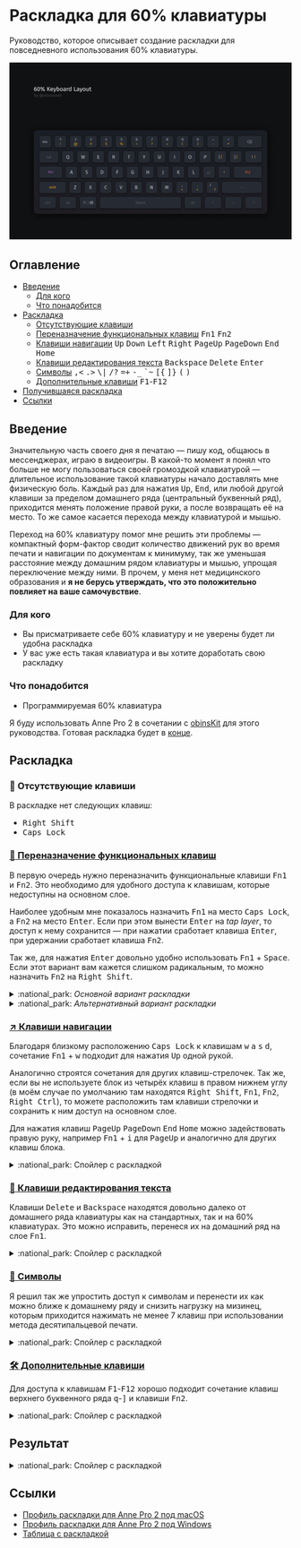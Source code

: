 # Раскладка для 60% клавиатуры

Руководство, которое описывает создание раскладки для повседневного использования 60% клавиатуры.

![Keyboard Layout](./img/keyboard-layout.jpg)

## Оглавление

* [Введение](#введение)
    * [Для кого](#для-кого)
    * [Что понадобится](#что-понадобится)
* [Раскладка](#раскладка)
    * [Отсутствующие клавиши](#no_entry_sign-отсутствующие-клавиши)
    * [Переназначение функциональных клавиш](#arrows_counterclockwise-переназначение-функциональных-клавиш)
    <kbd>Fn1</kbd> <kbd>Fn2</kbd>
    * [Клавиши навигации](#arrow_upper_right-клавиши-навигации)
     <kbd>Up</kbd> <kbd>Down</kbd> <kbd>Left</kbd> <kbd>Right</kbd> <kbd>PageUp</kbd>
     <kbd>PageDown</kbd> <kbd>End</kbd> <kbd>Home</kbd>
    * [Клавиши редактирования текста](#pencil-клавиши-редактирования-текста)
     <kbd>Backspace</kbd> <kbd>Delete</kbd> <kbd>Enter</kbd>
    * [Символы](#symbols-символы)
     <kbd>,&lt;</kbd> <kbd>.&gt;</kbd> <kbd>\\&#124;</kbd> <kbd>/?</kbd>
     <kbd>=+</kbd> <kbd>-_</kbd> <kbd>\`~</kbd> <kbd>\[\{</kbd>
     <kbd>\]\}</kbd> <kbd>\(</kbd> <kbd>\)</kbd>
    * [Дополнительные клавиши](#hammer_and_wrench-дополнительные-клавиши)
     <kbd>F1</kbd>-<kbd>F12</kbd>
* [Получившаяся раскладка](#результат)
* [Ссылки](#ссылки)

## Введение

Значительную часть своего дня я печатаю — пишу код, общаюсь в мессенджерах, играю в видеоигры. В какой-то момент я понял что больше не могу пользоваться своей громоздкой клавиатурой — длительное использование такой клавиатуры начало доставлять мне физическую боль. Каждый раз для нажатия <kbd>Up</kbd>, <kbd>End</kbd>, или любой другой клавиши за пределом домашнего ряда (центральный буквенный ряд), приходится менять положение правой руки, а после возвращать её на место. То же самое касается перехода между клавиатурой и мышью.

Переход на 60% клавиатуру помог мне решить эти проблемы — компактный форм-фактор сводит количество движений рук во время печати и навигации по документам к минимуму, так же уменьшая расстояние между домашним рядом клавиатуры и мышью, упрощая переключение между ними. В прочем, у меня нет медицинского образования и **я не берусь утверждать, что это положительно повлияет на ваше самочувствие**.

### Для кого

* Вы присматриваете себе 60% клавиатуру и не уверены будет ли удобна раскладка
* У вас уже есть такая клавиатура и вы хотите доработать свою раскладку

### Что понадобится

* Программируемая 60% клавиатура

Я буду использовать Anne Pro 2 в сочетании с [obinsKit](http://en.obins.net/obinskit) для этого руководства. Готовая раскладка будет в [конце](#ссылки). 


## Раскладка

### :no_entry_sign: Отсутствующие клавиши

В раскладке нет следующих клавиш:

* <kbd>Right Shift</kbd>
* <kbd>Caps Lock</kbd>

### [:arrows_counterclockwise: Переназначение функциональных клавиш](./layout_table.md#основной-вариант-раскладки)

В первую очередь нужно переназначить функциональные клавиши <kbd>Fn1</kbd> и <kbd>Fn2</kbd>. Это необходимо для удобного доступа к клавишам, которые недоступны на основном слое.

Наиболее удобным мне показалось назначить <kbd>Fn1</kbd> на место <kbd>Caps Lock</kbd>, а <kbd>Fn2</kbd> на место <kbd>Enter</kbd>. Если при этом вынести <kbd>Enter</kbd> на *tap layer*, то доступ к нему сохранится — при нажатии сработает клавиша <kbd>Enter</kbd>, при удержании сработает клавиша <kbd>Fn2</kbd>.

Так же, для нажатия <kbd>Enter</kbd> довольно удобно использовать <kbd>Fn1</kbd> + <kbd>Space</kbd>.
Если этот вариант вам кажется слишком радикальным, то можно назначить <kbd>Fn2</kbd> на <kbd>Right Shift</kbd>.

<details>
  <summary>:national_park: <i>Основной вариант раскладки</i></summary>
  
  ![Основная раскладка клавиш Fn1, Fn2, Enter](/img/fn.jpg)
  ![Раскладка клавиш на tap layer](/img/tap.jpg)
</details>

<details>
  <summary>:national_park: <i>Альтернативный вариант раскладки</i></summary>
  
  ![Альтернативная раскладка клавиш Fn1, Fn2](/img/fn-alt.jpg)
</details>


### [:arrow_upper_right: Клавиши навигации](./layout_table.md#клавиши-навигации)

Благодаря близкому расположению <kbd>Caps Lock</kbd> к клавишам <kbd>w</kbd> <kbd>a</kbd> <kbd>s</kbd> <kbd>d</kbd>, сочетание <kbd>Fn1</kbd> + <kbd>w</kbd> подходит для нажатия <kbd>Up</kbd> одной рукой.

Аналогично строятся сочетания для других клавиш-стрелочек. Так же, если вы не используете блок из четырёх клавиш в правом нижнем углу (в моём случае по умолчанию там находятся <kbd>Right Shift</kbd>, <kbd>Fn1</kbd>, <kbd>Fn2</kbd>, <kbd>Right Ctrl</kbd>), то можете расположить там клавиши стрелочки и сохранить к ним доступ на основном слое.

Для нажатия клавиш <kbd>PageUp</kbd> <kbd>PageDown</kbd> <kbd>End</kbd> <kbd>Home</kbd> можно задействовать правую руку, например <kbd>Fn1</kbd> + <kbd>i</kbd> для <kbd>PageUp</kbd> и аналогично для других клавиш блока.

<details>
  <summary>:national_park: Спойлер с раскладкой</summary>
  
  ![Раскладка клавиш навигации](/img/navigation.jpg)
</details>


### [:pencil: Клавиши редактирования текста](./layout_table.md#клавиши-редактирования-текста)

Клавиши <kbd>Delete</kbd> и <kbd>Backspace</kbd> находятся довольно далеко от домашнего ряда клавиатуры как на стандартных, так и на 60% клавиатурах. Это можно исправить, перенеся их на домашний ряд на слое <kbd>Fn1</kbd>.

<details>
  <summary>:national_park: Спойлер с раскладкой</summary>
  
  ![Раскладка клавиш редактирования](/img/editing.jpg)
</details>


### [:symbols: Символы](./layout_table.md#символы)

Я решил так же упростить доступ к символам и перенести их как можно ближе к домашнему ряду и снизить нагрузку на мизинец, которым приходится нажимать не менее 7 клавиш при использовании метода десятипальцевой печати.

<details>
  <summary>:national_park: Спойлер с раскладкой</summary>
  
  ![Раскладка клавиш символов](/img/characters.jpg)
</details>


### [:hammer_and_wrench: Дополнительные клавиши](./layout_table.md#дополнительные-клавиши)

Для доступа к клавишам <kbd>F1</kbd>-<kbd>F12</kbd> хорошо подходит сочетание клавиш верхнего буквенного ряда <kbd>q</kbd>-<kbd>]</kbd> и клавиши <kbd>Fn2</kbd>.

<details>
  <summary>:national_park: Спойлер с раскладкой</summary>
  
  ![Раскладка клавиш f1-f12](/img/f1-f12.jpg)
</details>


## Результат

<details>
  <summary>:national_park: Спойлер с раскладкой</summary>

  ![Основной слой](/img/result-default.jpg)
  ![Слой Fn1](/img/result-Fn1.jpg)
  ![Слой Fn2](/img/result-Fn2.jpg)
  ![Tap layer](/img/result-tap.jpg)
</details>

## Ссылки

* [Профиль раскладки для Anne Pro 2 под macOS](https://github.com/astronautr/keyboard-layout/releases/download/v1.0.0/ap2_macOS.json)
* [Профиль раскладки для Anne Pro 2 под Windows](https://github.com/astronautr/keyboard-layout/releases/download/v1.0.0/ap2_Windows.json)
* [Таблица с раскладкой](./layout_table.md)